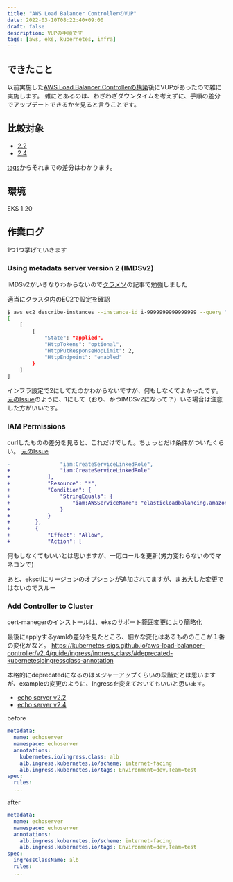 ```yaml
---
title: "AWS Load Balancer ControllerのVUP"
date: 2022-03-10T08:22:40+09:00
draft: false
description: VUPの手順です
tags: [aws, eks, kubernetes, infra]
---
```


## できたこと
以前実施した[AWS Load Balancer Controllerの構築](../kube-with-aws)後にVUPがあったので雑に実施します。
雑にとあるのは、わざわざダウンタイムを考えずに、手順の差分でアップデートできるかを見ると言うことです。

## 比較対象
- [2.2](https://kubernetes-sigs.github.io/aws-load-balancer-controller/v2.2/deploy/installation/)
- [2.4](https://kubernetes-sigs.github.io/aws-load-balancer-controller/v2.4/deploy/installation/)

[tags](https://github.com/kubernetes-sigs/aws-load-balancer-controller/tags)からそれまでの差分はわかります。

## 環境
EKS 1.20

## 作業ログ
1つ1つ挙げていきます

### Using metadata server version 2 (IMDSv2)
IMDSv2がいきなりわからないので[クラメソ](https://dev.classmethod.jp/articles/ec2-imdsv2-release/)の記事で勉強しました

適当にクラスタ内のEC2で設定を確認
```bash
$ aws ec2 describe-instances --instance-id i-9999999999999999 --query "Reservations[*].Instances[*].MetadataOptions"
[
    [
        {
            "State": "applied",
            "HttpTokens": "optional",
            "HttpPutResponseHopLimit": 2,
            "HttpEndpoint": "enabled"
        }
    ]
]
```

インフラ設定で2にしてたのかわからないですが、何もしなくてよかったです。
[元のIssue](https://github.com/kubernetes-sigs/aws-load-balancer-controller/issues/2231)のように、1にして（おり、かつIMDSv2になって？）いる場合は注意した方がいいです。

### IAM Permissions
curlしたものの差分を見ると、これだけでした。ちょっとだけ条件がついたくらい。
[元のIssue](https://github.com/kubernetes-sigs/aws-load-balancer-controller/issues/2276)
```diff
-                "iam:CreateServiceLinkedRole",
+                "iam:CreateServiceLinkedRole"
+            ],
+            "Resource": "*",
+            "Condition": {
+                "StringEquals": {
+                    "iam:AWSServiceName": "elasticloadbalancing.amazonaws.com"
+                }
+            }
+        },
+        {
+            "Effect": "Allow",
+            "Action": [
```

何もしなくてもいいとは思いますが、一応ロールを更新(労力変わらないのでマネコンで)

あと、eksctlにリージョンのオプションが追加されてますが、まあ大した変更ではないのでスルー

### Add Controller to Cluster
cert-manegerのインストールは、eksのサポート範囲変更により簡略化

最後にapplyするyamlの差分を見たところ、細かな変化はあるもののここが１番の変化かなと。
https://kubernetes-sigs.github.io/aws-load-balancer-controller/v2.4/guide/ingress/ingress_class/#deprecated-kubernetesioingressclass-annotation

本格的にdeprecatedになるのはメジャーアップくらいの段階だとは思いますが、exampleの変更のように、Ingressを変えておいてもいいと思います。

- [echo server v2.2](https://raw.githubusercontent.com/kubernetes-sigs/aws-load-balancer-controller/v2.2.0/docs/examples/echoservice/echoserver-ingress.yaml)
- [echo server v2.4](https://raw.githubusercontent.com/kubernetes-sigs/aws-load-balancer-controller/v2.4.0/docs/examples/echoservice/echoserver-ingress.yaml)

before
```yaml
metadata:
  name: echoserver
  namespace: echoserver
  annotations:
    kubernetes.io/ingress.class: alb
    alb.ingress.kubernetes.io/scheme: internet-facing
    alb.ingress.kubernetes.io/tags: Environment=dev,Team=test
spec:
  rules:
  ...
```

after
```yaml
metadata:
  name: echoserver
  namespace: echoserver
  annotations:
    alb.ingress.kubernetes.io/scheme: internet-facing
    alb.ingress.kubernetes.io/tags: Environment=dev,Team=test
spec:
  ingressClassName: alb
  rules:
  ...
```
